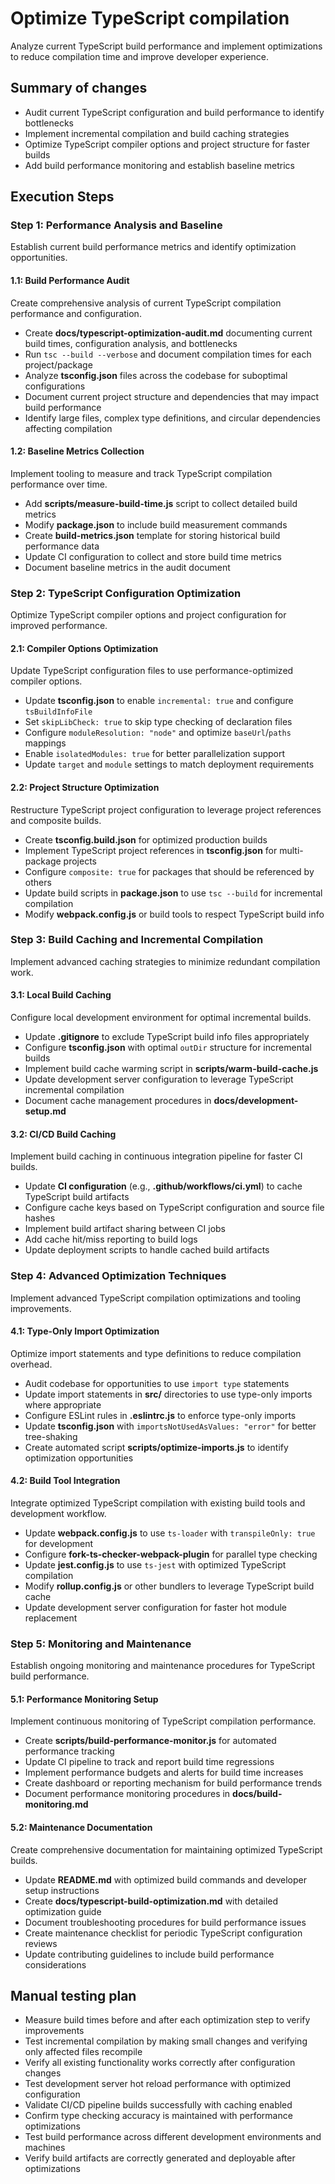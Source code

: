 # Optimize TypeScript compilation
Analyze current TypeScript build performance and implement optimizations to reduce compilation time and improve developer experience.

## Summary of changes
- Audit current TypeScript configuration and build performance to identify bottlenecks
- Implement incremental compilation and build caching strategies
- Optimize TypeScript compiler options and project structure for faster builds
- Add build performance monitoring and establish baseline metrics

## Execution Steps

### Step 1: Performance Analysis and Baseline
Establish current build performance metrics and identify optimization opportunities.

#### 1.1: Build Performance Audit
Create comprehensive analysis of current TypeScript compilation performance and configuration.
- Create **docs/typescript-optimization-audit.md** documenting current build times, configuration analysis, and bottlenecks
- Run `tsc --build --verbose` and document compilation times for each project/package
- Analyze **tsconfig.json** files across the codebase for suboptimal configurations
- Document current project structure and dependencies that may impact build performance
- Identify large files, complex type definitions, and circular dependencies affecting compilation

#### 1.2: Baseline Metrics Collection
Implement tooling to measure and track TypeScript compilation performance over time.
- Add **scripts/measure-build-time.js** script to collect detailed build metrics
- Modify **package.json** to include build measurement commands
- Create **build-metrics.json** template for storing historical build performance data
- Update CI configuration to collect and store build time metrics
- Document baseline metrics in the audit document

### Step 2: TypeScript Configuration Optimization
Optimize TypeScript compiler options and project configuration for improved performance.

#### 2.1: Compiler Options Optimization
Update TypeScript configuration files to use performance-optimized compiler options.
- Update **tsconfig.json** to enable `incremental: true` and configure `tsBuildInfoFile`
- Set `skipLibCheck: true` to skip type checking of declaration files
- Configure `moduleResolution: "node"` and optimize `baseUrl`/`paths` mappings
- Enable `isolatedModules: true` for better parallelization support
- Update `target` and `module` settings to match deployment requirements

#### 2.2: Project Structure Optimization
Restructure TypeScript project configuration to leverage project references and composite builds.
- Create **tsconfig.build.json** for optimized production builds
- Implement TypeScript project references in **tsconfig.json** for multi-package projects
- Configure `composite: true` for packages that should be referenced by others
- Update build scripts in **package.json** to use `tsc --build` for incremental compilation
- Modify **webpack.config.js** or build tools to respect TypeScript build info

### Step 3: Build Caching and Incremental Compilation
Implement advanced caching strategies to minimize redundant compilation work.

#### 3.1: Local Build Caching
Configure local development environment for optimal incremental builds.
- Update **.gitignore** to exclude TypeScript build info files appropriately
- Configure **tsconfig.json** with optimal `outDir` structure for incremental builds
- Implement build cache warming script in **scripts/warm-build-cache.js**
- Update development server configuration to leverage TypeScript incremental compilation
- Document cache management procedures in **docs/development-setup.md**

#### 3.2: CI/CD Build Caching
Implement build caching in continuous integration pipeline for faster CI builds.
- Update **CI configuration** (e.g., **.github/workflows/ci.yml**) to cache TypeScript build artifacts
- Configure cache keys based on TypeScript configuration and source file hashes
- Implement build artifact sharing between CI jobs
- Add cache hit/miss reporting to build logs
- Update deployment scripts to handle cached build artifacts

### Step 4: Advanced Optimization Techniques
Implement advanced TypeScript compilation optimizations and tooling improvements.

#### 4.1: Type-Only Import Optimization
Optimize import statements and type definitions to reduce compilation overhead.
- Audit codebase for opportunities to use `import type` statements
- Update import statements in **src/** directories to use type-only imports where appropriate
- Configure ESLint rules in **.eslintrc.js** to enforce type-only imports
- Update **tsconfig.json** with `importsNotUsedAsValues: "error"` for better tree-shaking
- Create automated script **scripts/optimize-imports.js** to identify optimization opportunities

#### 4.2: Build Tool Integration
Integrate optimized TypeScript compilation with existing build tools and development workflow.
- Update **webpack.config.js** to use `ts-loader` with `transpileOnly: true` for development
- Configure **fork-ts-checker-webpack-plugin** for parallel type checking
- Update **jest.config.js** to use `ts-jest` with optimized TypeScript compilation
- Modify **rollup.config.js** or other bundlers to leverage TypeScript build cache
- Update development server configuration for faster hot module replacement

### Step 5: Monitoring and Maintenance
Establish ongoing monitoring and maintenance procedures for TypeScript build performance.

#### 5.1: Performance Monitoring Setup
Implement continuous monitoring of TypeScript compilation performance.
- Create **scripts/build-performance-monitor.js** for automated performance tracking
- Update CI pipeline to track and report build time regressions
- Implement performance budgets and alerts for build time increases
- Create dashboard or reporting mechanism for build performance trends
- Document performance monitoring procedures in **docs/build-monitoring.md**

#### 5.2: Maintenance Documentation
Create comprehensive documentation for maintaining optimized TypeScript builds.
- Update **README.md** with optimized build commands and developer setup instructions
- Create **docs/typescript-build-optimization.md** with detailed optimization guide
- Document troubleshooting procedures for build performance issues
- Create maintenance checklist for periodic TypeScript configuration reviews
- Update contributing guidelines to include build performance considerations

## Manual testing plan
- Measure build times before and after each optimization step to verify improvements
- Test incremental compilation by making small changes and verifying only affected files recompile
- Verify all existing functionality works correctly after configuration changes
- Test development server hot reload performance with optimized configuration
- Validate CI/CD pipeline builds successfully with caching enabled
- Confirm type checking accuracy is maintained with performance optimizations
- Test build performance across different development environments and machines
- Verify build artifacts are correctly generated and deployable after optimizations